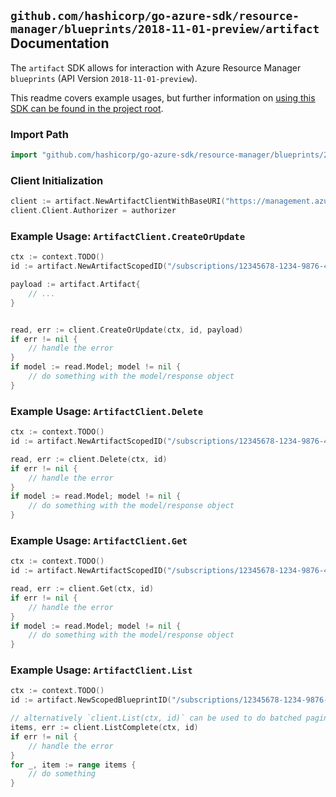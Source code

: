 
## `github.com/hashicorp/go-azure-sdk/resource-manager/blueprints/2018-11-01-preview/artifact` Documentation

The `artifact` SDK allows for interaction with Azure Resource Manager `blueprints` (API Version `2018-11-01-preview`).

This readme covers example usages, but further information on [using this SDK can be found in the project root](https://github.com/hashicorp/go-azure-sdk/tree/main/docs).

### Import Path

```go
import "github.com/hashicorp/go-azure-sdk/resource-manager/blueprints/2018-11-01-preview/artifact"
```


### Client Initialization

```go
client := artifact.NewArtifactClientWithBaseURI("https://management.azure.com")
client.Client.Authorizer = authorizer
```


### Example Usage: `ArtifactClient.CreateOrUpdate`

```go
ctx := context.TODO()
id := artifact.NewArtifactScopedID("/subscriptions/12345678-1234-9876-4563-123456789012/resourceGroups/some-resource-group", "blueprintValue", "artifactValue")

payload := artifact.Artifact{
	// ...
}


read, err := client.CreateOrUpdate(ctx, id, payload)
if err != nil {
	// handle the error
}
if model := read.Model; model != nil {
	// do something with the model/response object
}
```


### Example Usage: `ArtifactClient.Delete`

```go
ctx := context.TODO()
id := artifact.NewArtifactScopedID("/subscriptions/12345678-1234-9876-4563-123456789012/resourceGroups/some-resource-group", "blueprintValue", "artifactValue")

read, err := client.Delete(ctx, id)
if err != nil {
	// handle the error
}
if model := read.Model; model != nil {
	// do something with the model/response object
}
```


### Example Usage: `ArtifactClient.Get`

```go
ctx := context.TODO()
id := artifact.NewArtifactScopedID("/subscriptions/12345678-1234-9876-4563-123456789012/resourceGroups/some-resource-group", "blueprintValue", "artifactValue")

read, err := client.Get(ctx, id)
if err != nil {
	// handle the error
}
if model := read.Model; model != nil {
	// do something with the model/response object
}
```


### Example Usage: `ArtifactClient.List`

```go
ctx := context.TODO()
id := artifact.NewScopedBlueprintID("/subscriptions/12345678-1234-9876-4563-123456789012/resourceGroups/some-resource-group", "blueprintValue")

// alternatively `client.List(ctx, id)` can be used to do batched pagination
items, err := client.ListComplete(ctx, id)
if err != nil {
	// handle the error
}
for _, item := range items {
	// do something
}
```
